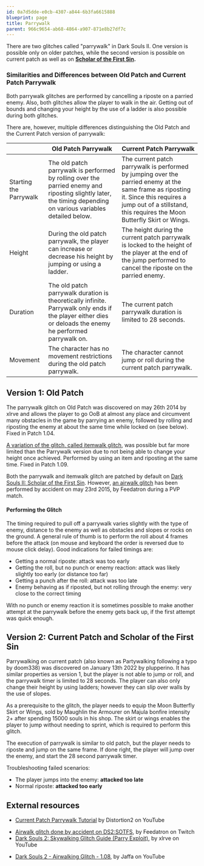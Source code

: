 ```yaml
---
id: 0a7d5dde-e0cb-4307-a844-6b3fa6615888
blueprint: page
title: Parrywalk
parent: 966c9654-ab68-4864-a907-871e8b27df7c
---
```

There are two glitches called "parrywalk" in Dark Souls II. One version is possible only on older patches, while the second version is possible on current patch as well as on **[Scholar of the First Sin](/ds2sotfs).**

### Similarities and Differences between Old Patch and Current Patch Parrywalk

Both parrywalk glitches are performed by cancelling a riposte on a parried enemy. Also, both glitches allow the player to walk in the air. Getting out of bounds and changing your height by the use of a ladder is also possible during both glitches.

There are, however, multiple differences distinguishing the Old Patch and the Current Patch version of parrywalk:

|                        | Old Patch Parrywalk                                                                                                                                            | Current Patch Parrywalk                                                                                                                                                                                        |
| ---------------------- | -------------------------------------------------------------------------------------------------------------------------------------------------------------- | -------------------------------------------------------------------------------------------------------------------------------------------------------------------------------------------------------------- |
| Starting the Parrywalk | The old patch parrywalk is performed by rolling over the parried enemy and riposting slightly later, the timing depending on various variables detailed below. | The current patch parrywalk is performed by jumping over the parried enemy at the same frame as riposting it. Since this requires a jump out of a stillstand, this requires the Moon Butterfly Skirt or Wings. |
| Height                 | During the old patch parrywalk, the player can increase or decrease his height by jumping or using a ladder.                                                   | The height during the current patch parrywalk is locked to the height of the player at the end of the jump performed to cancel the riposte on the parried enemy.                                               |
| Duration               | The old patch parrywalk duration is theoretically infinite. Parrywalk only ends if the player either dies or deloads the enemy he performed parrywalk on.      | The current patch parrywalk duration is limited to 28 seconds.                                                                                                                                                 |
| Movement               | The character has no movement restrictions during the old patch parrywalk.                                                                                     | The character cannot jump or roll during the current patch parrywalk.                                                                                                                                          |

## Version 1: Old Patch

The parrywalk glitch on Old Patch was discovered on may 26th 2014 by xlrve and allows the player to go OoB at almost any place and circumvent many obstacles in the game by parrying an enemy, followed by rolling and riposting the enemy at about the same time while locked on (see below). Fixed in Patch 1.04.

[A variation of the glitch, called itemwalk glitch](//www.youtube.com/watch?v=thV5GZjRIdA), was possible but far more limited than the Parrywalk version due to not being able to change your height once achieved. Performed by using an item and riposting at the same time. Fixed in Patch 1.09.

Both the parrywalk and itemwalk glitch are patched by default on [Dark Souls II: Scholar of the First Sin](/ds2sotfs). However, [an airwalk glitch](//www.twitch.tv/feedatron/v/40462323?sr=a&t=95s) has been performed by accident on may 23rd 2015, by Feedatron during a PVP match.

#### Performing the Glitch

The timing required to pull off a parrywalk varies slightly with the type of enemy, distance to the enemy as well as obstacles and slopes or rocks on the ground. A general rule of thumb is to perform the roll about 4 frames before the attack (on mouse and keyboard the order is reversed due to mouse click delay). Good indications for failed timings are:

- Getting a normal riposte: attack was too early
- Getting the roll, but no punch or enemy reaction: attack was likely slightly too early (or distance too far)
- Getting a punch after the roll: attack was too late
- Enemy behaving as if riposted, but not rolling through the enemy: very close to the correct timing

With no punch or enemy reaction it is sometimes possible to make another attempt at the parrywalk before the enemy gets back up, if the first attempt was quick enough.

## Version 2: Current Patch and Scholar of the First Sin

Parrywalking on current patch (also known as Partywalking following a typo by doom338) was discovered on January 13th 2022 by plupperino. It has similar properties as version 1, but the player is not able to jump or roll, and the parrywalk timer is limited to 28 seconds. The player can also only change their height by using ladders; however they can slip over walls by the use of slopes.

As a prerequisite to the glitch, the player needs to equip the Moon Butterfly Skirt or Wings, sold by Maughlin the Armourer on Majula bonfire intensity 2+ after spending 15000 souls in his shop. The skirt or wings enables the player to jump without needing to sprint, which is required to perform this glitch.

The execution of parrywalk is similar to old patch, but the player needs to riposte and jump on the same frame. If done right, the player will jump over the enemy, and start the 28 second parrywalk timer.

Troubleshooting failed scenarios:

- The player jumps into the enemy: **attacked too late**
- Normal riposte: **attacked too early**

## External resources

- [Current Patch Parrywalk Tutorial](https://youtu.be/w6e6_KsnTp0) by Distortion2 on YouTube

* [Airwalk glitch done by accident on DS2:SOTFS](//www.twitch.tv/feedatron/v/40462323), by Feedatron on Twitch
* [Dark Souls 2: Skywalking Glitch Guide (Parry Exploit)](//www.youtube.com/watch?v=bOnV6VGwTy4), by xlrve on YouTube

- [Dark Souls 2 - Airwalking Glitch - 1.08](//www.youtube.com/watch?v=thV5GZjRIdA), by Jaffa on YouTube

